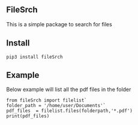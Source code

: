 ## FileSrch
This is a simple package to search for files

## Install
 `pip3 install fileSrch`

## Example

Below example will list all the pdf files in the folder

    from fileSrch import filelist`    
    folder_path = '/home/user/Documents'`
    pdf_files  = filelist.files(folderpath,'*.pdf')
    print(pdf_files)


